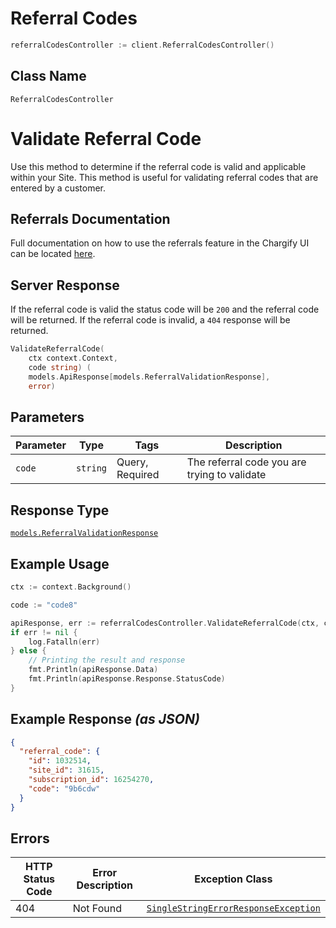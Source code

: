 # Referral Codes

```go
referralCodesController := client.ReferralCodesController()
```

## Class Name

`ReferralCodesController`


# Validate Referral Code

Use this method to determine if the referral code is valid and applicable within your Site. This method is useful for validating referral codes that are entered by a customer.

## Referrals Documentation

Full documentation on how to use the referrals feature in the Chargify UI can be located [here](https://chargify.zendesk.com/hc/en-us/articles/4407802831643).

## Server Response

If the referral code is valid the status code will be `200` and the referral code will be returned. If the referral code is invalid, a `404` response will be returned.

```go
ValidateReferralCode(
    ctx context.Context,
    code string) (
    models.ApiResponse[models.ReferralValidationResponse],
    error)
```

## Parameters

| Parameter | Type | Tags | Description |
|  --- | --- | --- | --- |
| `code` | `string` | Query, Required | The referral code you are trying to validate |

## Response Type

[`models.ReferralValidationResponse`](../../doc/models/referral-validation-response.md)

## Example Usage

```go
ctx := context.Background()

code := "code8"

apiResponse, err := referralCodesController.ValidateReferralCode(ctx, code)
if err != nil {
    log.Fatalln(err)
} else {
    // Printing the result and response
    fmt.Println(apiResponse.Data)
    fmt.Println(apiResponse.Response.StatusCode)
}
```

## Example Response *(as JSON)*

```json
{
  "referral_code": {
    "id": 1032514,
    "site_id": 31615,
    "subscription_id": 16254270,
    "code": "9b6cdw"
  }
}
```

## Errors

| HTTP Status Code | Error Description | Exception Class |
|  --- | --- | --- |
| 404 | Not Found | [`SingleStringErrorResponseException`](../../doc/models/single-string-error-response-exception.md) |

